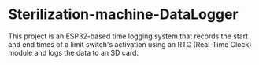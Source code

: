 # Sterilization-machine-DataLogger
This project is an ESP32-based time logging system that records the start and end times of a limit switch's activation using an RTC (Real-Time Clock) module and logs the data to an SD card.
